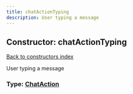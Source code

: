 ```yaml
---
title: chatActionTyping
description: User typing a message
---
```

## Constructor: chatActionTyping  
[Back to constructors index](index.md)



User typing a message




### Type: [ChatAction](../types/ChatAction.md)


